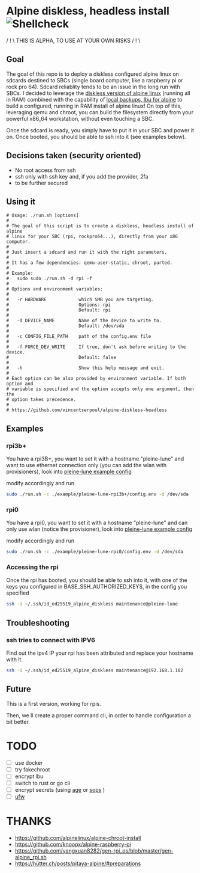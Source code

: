 # Alpine diskless, headless install ![Shellcheck](https://github.com/vincentserpoul/alpine-diskless-headless/workflows/Shellcheck/badge.svg?branch=master)

/ ! \ THIS IS ALPHA, TO USE AT YOUR OWN RISKS / ! \

## Goal

The goal of this repo is to deploy a diskless configured alpine linux on sdcards destined to SBCs (single board computer, like a raspberry pi or rock pro 64).
Sdcard reliablity tends to be an issue in the long run with SBCs.
I decided to leverage the [diskless version of alpine linux](https://wiki.alpinelinux.org/wiki/Alpine_newbie_install_manual#diskless_mode) (running all in RAM) combined with the capability of [local backups, lbu for alpine](https://wiki.alpinelinux.org/wiki/Alpine_local_backup) to build a configured, running in RAM install of alpine linux!
On top of this, leveraging qemu and chroot, you can build the filesystem directly from your powerful x86_64 workstation, without even touching a SBC.

Once the sdcard is ready, you simply have to put it in your SBC and power it on.
Once booted, you should be able to ssh into it (see examples below).

## Decisions taken (security oriented)

- No root access from ssh
- ssh only with ssh key and, if you add the provider, 2fa
- to be further secured

## Using it

```
# Usage: ./run.sh [options]
#
# The goal of this script is to create a diskless, headless install of alpine
# linux for your SBC (rpi, rockpro64...), directly from your x86 computer.
#
# Just insert a sdcard and run it with the right parameters.
#
# It has a few dependencies: qemu-user-static, chroot, parted.
#
# Example:
#   sudo sudo ./run.sh -d rpi -f
#
# Options and environment variables:
#
#   -r HARDWARE            which SMB you are targeting.
#                          Options: rpi
#                          Default: rpi
#
#   -d DEVICE_NAME         Name of the device to write to.
#                          Default: /dev/sda
#
#   -c CONFIG_FILE_PATH    path of the config.env file
#
#   -f FORCE_DEV_WRITE     If true, don't ask before writing to the device.
#                          Default: false
#
#   -h                     Show this help message and exit.
#
# Each option can be also provided by environment variable. If both option and
# variable is specified and the option accepts only one argument, then the
# option takes precedence.
#
# https://github.com/vincentserpoul/alpine-diskless-headless
```

## Examples

### rpi3b+

You have a rpi3B+, you want to set it with a hostname "pleine-lune" and want to use ethernet connection only (you can add the wlan with provisioners), look into [pleine-lune example config](./example/pleine-lune-rpi3b+)

modify accordingly and run

```bash
sudo ./run.sh -c ./example/pleine-lune-rpi3b+/config.env -d /dev/sda
```

### rpi0

You have a rpi0, you want to set it with a hostname "pleine-lune" and can only use wlan (notice the provisioner), look into [pleine-lune example config](./example/pleine-lune-rpi0)

modify accordingly and run

```bash
sudo ./run.sh -c ./example/pleine-lune-rpi0/config.env -d /dev/sda
```

### Accessing the rpi

Once the rpi has booted, you should be able to ssh into it, with one of the keys you configured in BASE_SSH_AUTHORIZED_KEYS, in the config you specified

```bash
ssh -i ~/.ssh/id_ed25519_alpine_diskless maintenance@pleine-lune
```

## Troubleshooting

### ssh tries to connect with IPV6

Find out the ipv4 IP your rpi has been attributed and replace your hostname with it.

```bash
ssh -i ~/.ssh/id_ed25519_alpine_diskless maintenance@192.168.1.102
```

## Future

This is a first version, working for rpis.

Then, we ll create a proper command cli, in order to handle configuration a bit better.

# TODO

- [ ] use docker
- [ ] try fakechroot
- [ ] encrypt lbu
- [ ] switch to rust or go cli
- [ ] encrypt secrets (using [age](https://github.com/FiloSottile/age) or [sops](https://github.com/mozilla/sops) )
- [ ] [ufw](https://wiki.alpinelinux.org/wiki/Uncomplicated_Firewall)

# THANKS

- https://github.com/alpinelinux/alpine-chroot-install
- https://github.com/knoopx/alpine-raspberry-pi
- https://github.com/yangxuan8282/gen-rpi_os/blob/master/gen-alpine_rpi.sh
- https://hütter.ch/posts/pitaya-alpine/#preparations
